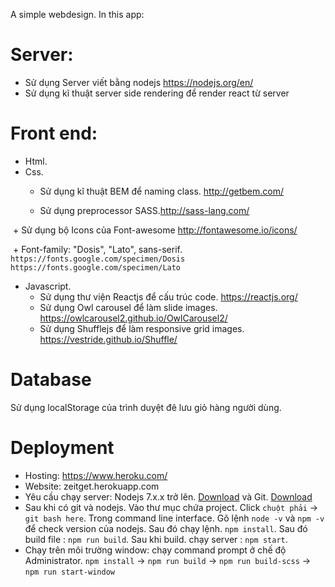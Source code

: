 A simple webdesign. In this app:

# Server:

- Sử dụng Server viết bằng nodejs https://nodejs.org/en/
- Sử dụng kĩ thuật server side rendering để render react từ server

# Front end:

- Html.
- Css.
  + Sử dụng kĩ thuật BEM để naming class. http://getbem.com/

  + Sử dụng preprocessor SASS.http://sass-lang.com/

  + Sử dụng bộ Icons của Font-awesome http://fontawesome.io/icons/

  + Font-family: "Dosis", "Lato", sans-serif. `https://fonts.google.com/specimen/Dosis` `https://fonts.google.com/specimen/Lato`

- Javascript.
  + Sử dụng thư viện Reactjs để cấu trúc code. https://reactjs.org/
  + Sử dụng Owl carousel để làm slide images. https://owlcarousel2.github.io/OwlCarousel2/
  + Sử dụng Shufflejs để làm responsive grid images. https://vestride.github.io/Shuffle/

# Database

Sử dụng localStorage của trình duyệt đê lưu giỏ hàng người dùng.

# Deployment

- Hosting: https://www.heroku.com/
- Website: zeitget.herokuapp.com
- Yêu cầu chạy server: Nodejs 7.x.x trở lên. [Download](https://nodejs.org/en/) và Git. [Download](https://git-scm.com/downloads)
- Sau khi có git và nodejs. Vào thư mục chứa project. Click `chuột phải` -> `git bash here`.
Trong command line interface. Gõ lệnh `node -v` và `npm -v` để check version của nodejs.
Sau đó chạy lệnh. `npm install`. Sau đó build file : `npm run build`. Sau khi build. chạy server : `npm start`.
- Chạy trên môi trường window: chạy command prompt ở chế độ Administrator.
`npm install` -> `npm run build` -> `npm run build-scss` -> `npm run start-window`
